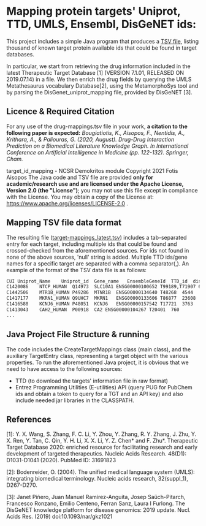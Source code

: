 # Mapping protein targets' Uniprot, TTD, UMLS, Ensembl, DisGeNET ids:

This project includes a simple Java program that produces a [TSV file](https://github.com/iit-Demokritos/target-id-mapping/blob/main/target-mappings_latest.tsv?raw=true), listing thousand of known target protein available ids that could be found in target databases.

In particular, we start from retrieving the drug information included in the latest Therapeutic Target Database [1] (VERSION 7.1.01, RELEASED ON 2019.07.14) in a file. We then enrich the drug fields by querying the UMLS Metathesaurus vocabulary Database[2], using the MetamorphoSys tool  and by parsing the DisGenet_uniprot_mapping file, provided by DisGeNET [3].


## Licence & Required Citation
For any use of the drug-mappings.tsv file in your work, **a citation to the following paper is expected:**
*Bougiatiotis, K., Aisopos, F., Nentidis, A., Krithara, A., & Paliouras, G. (2020, August). Drug-Drug Interaction Prediction on a Biomedical Literature Knowledge Graph. In International Conference on Artificial Intelligence in Medicine (pp. 122-132). Springer, Cham.*

target_id_mapping - NCSR Demokritos module Copyright 2021 Fotis Aisopos
The Java code and TSV file are provided **only for academic/research use and are licensed under the Apache License, Version 2.0 (the "License")**; you may not use this file except in compliance with the License. You may obtain a copy of the License at: https://www.apache.org/licenses/LICENSE-2.0 .

## Mapping TSV file data format

The resulting file ([target-mappings_latest.tsv](https://github.com/iit-Demokritos/target-id-mapping/blob/main/target-mappings_latest.tsv?raw=true)) includes a tab-separated entry for each target, including multiple ids that could be found and crossed-checked from the aforementioned sources.
For ids not found in none of the above sources, 'null' string is added. Multiple TTD ids/gene names for a specific target are separated with a comma separator(,).
An example of the format of the TSV data file is as follows:

```sh
CUI	Uniprot_Name	Uniprot_id	Gene_name	EnsembleGeneId	TTD_id	disgenet_gene_id
C1420086	NTCP_HUMAN	Q14973	SLC10A1	ENSG00000100652	T99189,T71907 6554
C1442506	MTR1B_HUMAN	P49286	MTNR1B	ENSG00000134640	T48268  4544
C1417177	MKRN1_HUMAN	Q9UHC7	MKRN1	ENSG00000133606	T86877  23608
C1416588	KCNJ6_HUMAN	P48051	KCNJ6	ENSG00000157542	T17721  3763
C1413043	CAH2_HUMAN	P00918	CA2	ENSG00000104267	T20401  760
...
```

## Java Project File Structure & running

The code includes the CreateTargetMappings class (main class), and the auxiliary TargetEntry class, representing a target object with the various properties.
To run the aforementioned Java project, it is obvious that we need to have access to the following sources:
- TTD (to download the targets' information file in raw format)
- Entrez Programming Utilities (E-utilities) API (query PUG for PubChem ids and obtain a token to query for a TGT and an API key)
and also include needed jar libraries in the CLASSPATH.

## References
[1]:  Y. X. Wang, S. Zhang, F. C. Li, Y. Zhou, Y. Zhang, R. Y. Zhang, J. Zhu, Y. X. Ren, Y. Tan, C. Qin, Y. H. Li, X. X. Li, Y. Z. Chen* and F. Zhu*. Therapeutic Target Database 2020: enriched resource for facilitating research and early development of targeted therapeutics. Nucleic Acids Research. 48(D1): D1031-D1041 (2020). PubMed ID: 31691823

[2]: Bodenreider, O. (2004). The unified medical language system (UMLS): integrating biomedical terminology. Nucleic acids research, 32(suppl_1), D267-D270.

[3]: Janet Piñero, Juan Manuel Ramírez-Anguita, Josep Saüch-Pitarch, Francesco Ronzano, Emilio Centeno, Ferran Sanz, Laura I Furlong.
The DisGeNET knowledge platform for disease genomics: 2019 update. Nucl. Acids Res. (2019) doi:10.1093/nar/gkz1021
